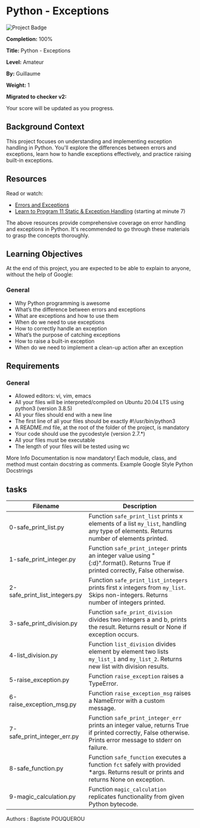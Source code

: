 # Python - Exceptions

![Project Badge](badge-url)

**Completion:** 100%

**Title:** Python - Exceptions

**Level:** Amateur

**By:** Guillaume

**Weight:** 1

**Migrated to checker v2:** 

Your score will be updated as you progress.

## Background Context

This project focuses on understanding and implementing exception handling in Python. You'll explore the differences between errors and exceptions, learn how to handle exceptions effectively, and practice raising built-in exceptions.

## Resources

Read or watch:

- [Errors and Exceptions](https://example.com)
- [Learn to Program 11 Static & Exception Handling](https://example.com) (starting at minute 7)

The above resources provide comprehensive coverage on error handling and exceptions in Python. It's recommended to go through these materials to grasp the concepts thoroughly.

## Learning Objectives

At the end of this project, you are expected to be able to explain to anyone, without the help of Google:

### General

- Why Python programming is awesome
- What’s the difference between errors and exceptions
- What are exceptions and how to use them
- When do we need to use exceptions
- How to correctly handle an exception
- What’s the purpose of catching exceptions
- How to raise a built-in exception
- When do we need to implement a clean-up action after an exception

## Requirements

### General

- Allowed editors: vi, vim, emacs
- All your files will be interpreted/compiled on Ubuntu 20.04 LTS using python3 (version 3.8.5)
- All your files should end with a new line
- The first line of all your files should be exactly #!/usr/bin/python3
- A README.md file, at the root of the folder of the project, is mandatory
- Your code should use the pycodestyle (version 2.7.*)
- All your files must be executable
- The length of your files will be tested using wc

More Info
Documentation is now mandatory! Each module, class, and method must contain docstring as comments. Example Google Style Python Docstrings

## tasks

| Filename                        | Description                                                                                          |
|---------------------------------|------------------------------------------------------------------------------------------------------|
| 0-safe_print_list.py             | Function `safe_print_list` prints x elements of a list `my_list`, handling any type of elements. Returns number of elements printed. |
| 1-safe_print_integer.py          | Function `safe_print_integer` prints an integer value using "{:d}".format(). Returns True if printed correctly, False otherwise. |
| 2-safe_print_list_integers.py    | Function `safe_print_list_integers` prints first x integers from `my_list`. Skips non-integers. Returns number of integers printed. |
| 3-safe_print_division.py         | Function `safe_print_division` divides two integers a and b, prints the result. Returns result or None if exception occurs. |
| 4-list_division.py               | Function `list_division` divides element by element two lists `my_list_1` and `my_list_2`. Returns new list with division results. |
| 5-raise_exception.py             | Function `raise_exception` raises a TypeError.                                                       |
| 6-raise_exception_msg.py         | Function `raise_exception_msg` raises a NameError with a custom message.                              |
| 7-safe_print_integer_err.py      | Function `safe_print_integer_err` prints an integer value, returns True if printed correctly, False otherwise. Prints error message to stderr on failure. |
| 8-safe_function.py               | Function `safe_function` executes a function `fct` safely with provided *args. Returns result or prints and returns None on exception. |
| 9-magic_calculation.py           | Function `magic_calculation` replicates functionality from given Python bytecode.                    |

Authors : Baptiste POUQUEROU